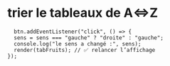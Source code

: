 # trier le tableaux de A<=>Z  
```
  btn.addEventListener("click", () => {
  sens = sens === "gauche" ? "droite" : "gauche";
  console.log("le sens a changé :", sens);
  render(tabFruits); // ✅ relancer l’affichage
});

```

